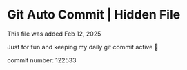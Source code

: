 # Git Auto Commit | Hidden File

This file was added Feb 12, 2025

Just for fun and keeping my daily git commit active 🤪

commit number: 122533
